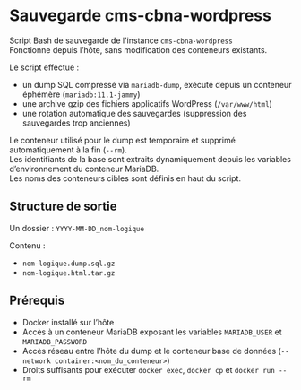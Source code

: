 # Sauvegarde cms-cbna-wordpress

Script Bash de sauvegarde de l'instance `cms-cbna-wordpress`  
Fonctionne depuis l’hôte, sans modification des conteneurs existants.

Le script effectue :
- un dump SQL compressé via `mariadb-dump`, exécuté depuis un conteneur éphémère (`mariadb:11.1-jammy`)
- une archive gzip des fichiers applicatifs WordPress (`/var/www/html`)
- une rotation automatique des sauvegardes (suppression des sauvegardes trop anciennes)

Le conteneur utilisé pour le dump est temporaire et supprimé automatiquement à la fin (`--rm`).  
Les identifiants de la base sont extraits dynamiquement depuis les variables d’environnement du conteneur MariaDB.  
Les noms des conteneurs cibles sont définis en haut du script.

## Structure de sortie

Un dossier : `YYYY-MM-DD_nom-logique`

Contenu :
- `nom-logique.dump.sql.gz`
- `nom-logique.html.tar.gz`

## Prérequis

- Docker installé sur l’hôte  
- Accès à un conteneur MariaDB exposant les variables `MARIADB_USER` et `MARIADB_PASSWORD`  
- Accès réseau entre l’hôte du dump et le conteneur base de données (`--network container:<nom_du_conteneur>`)  
- Droits suffisants pour exécuter `docker exec`, `docker cp` et `docker run --rm`


